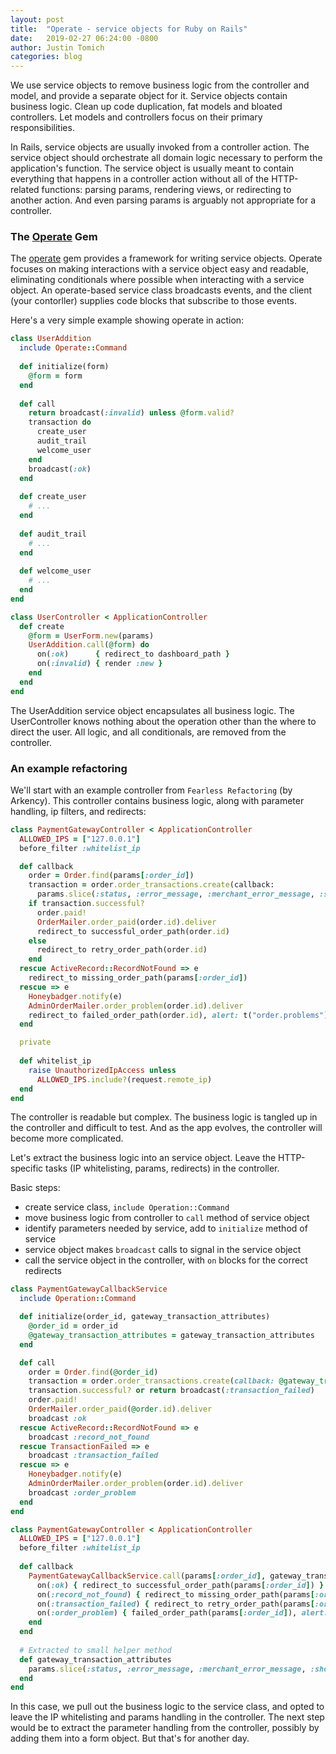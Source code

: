 ```yaml
---
layout: post
title:  "Operate - service objects for Ruby on Rails"
date:   2019-02-27 06:24:00 -0800
author: Justin Tomich
categories: blog
---
```


We use service objects to remove business logic from the controller and model, and provide a separate object for it. Service objects contain business logic. Clean up code duplication, fat models and bloated controllers. Let models and controllers focus on their primary responsibilities.

In Rails, service objects are usually invoked from a controller action. The service object should orchestrate all domain logic necessary to perform the application's function. The service object is usually meant to contain everything that happens in a controller action without all of the HTTP-related functions: parsing params, rendering views, or redirecting to another action. And even parsing params is arguably not appropriate for a controller.

### The [Operate] Gem

The [operate] gem provides a framework for writing service objects. Operate focuses on making interactions with a service object easy and readable, eliminating conditionals where possible when interacting with a service object. An operate-based service class broadcasts events, and the client (your contorller) supplies code blocks that subscribe to those events.

Here's a very simple example showing operate in action:

```ruby
class UserAddition
  include Operate::Command
  
  def initialize(form)
    @form = form
  end
  
  def call
    return broadcast(:invalid) unless @form.valid?    
    transaction do
      create_user
      audit_trail
      welcome_user
    end
    broadcast(:ok)
  end
  
  def create_user
    # ...
  end
  
  def audit_trail
    # ...
  end
  
  def welcome_user
    # ...
  end
end

class UserController < ApplicationController
  def create
    @form = UserForm.new(params)
    UserAddition.call(@form) do
      on(:ok)      { redirect_to dashboard_path }
      on(:invalid) { render :new }
    end
  end
end
```

The UserAddition service object encapsulates all business logic. The UserController knows nothing about the operation other than the where to direct the user. All logic, and all conditionals, are removed from the controller.

### An example refactoring

We'll start with an example controller from `Fearless Refactoring` (by Arkency). This controller contains business logic, along with parameter handling, ip filters, and redirects:

```ruby
class PaymentGatewayController < ApplicationController
  ALLOWED_IPS = ["127.0.0.1"]
  before_filter :whitelist_ip

  def callback
    order = Order.find(params[:order_id])
    transaction = order.order_transactions.create(callback:
      params.slice(:status, :error_message, :merchant_error_message, :shop_orderid, :transaction_id, :type, :payment_status, :masked_credit_card, :nature, :require_capture, :amount, :currency))
    if transaction.successful?
      order.paid! 
      OrderMailer.order_paid(order.id).deliver 
      redirect_to successful_order_path(order.id)
    else
      redirect_to retry_order_path(order.id)
    end
  rescue ActiveRecord::RecordNotFound => e 
    redirect_to missing_order_path(params[:order_id])
  rescue => e
    Honeybadger.notify(e) 
    AdminOrderMailer.order_problem(order.id).deliver
    redirect_to failed_order_path(order.id), alert: t("order.problems")
  end

  private
      
  def whitelist_ip
    raise UnauthorizedIpAccess unless 
      ALLOWED_IPS.include?(request.remote_ip) 
  end
end
```

The controller is readable but complex. The business logic is tangled up in the controller and difficult to test. And as the app evolves, the controller will become more complicated. 

Let's extract the business logic into an service object. Leave the HTTP-specific tasks (IP whitelisting, params, redirects) in the controller.

Basic steps:
- create service class, `include Operation::Command`
- move business logic from controller to `call` method of service object
- identify parameters needed by service, add to `initialize` method of service
- service object makes `broadcast` calls to signal in the service object
- call the service object in the controller, with `on` blocks for the correct redirects

```ruby
class PaymentGatewayCallbackService
  include Operation::Command

  def initialize(order_id, gateway_transaction_attributes)
    @order_id = order_id
    @gateway_transaction_attributes = gateway_transaction_attributes
  end

  def call
    order = Order.find(@order_id)
    transaction = order.order_transactions.create(callback: @gateway_transaction_attributes)
    transaction.successful? or return broadcast(:transaction_failed)
    order.paid!
    OrderMailer.order_paid(@order.id).deliver
    broadcast :ok
  rescue ActiveRecord::RecordNotFound => e
    broadcast :record_not_found
  rescue TransactionFailed => e
    broadcast :transaction_failed
  rescue => e
    Honeybadger.notify(e)
    AdminOrderMailer.order_problem(order.id).deliver
    broadcast :order_problem
  end
end

class PaymentGatewayController < ApplicationController
  ALLOWED_IPS = ["127.0.0.1"]
  before_filter :whitelist_ip
  
  def callback
    PaymentGatewayCallbackService.call(params[:order_id], gateway_transaction_attributes) do
      on(:ok) { redirect_to successful_order_path(params[:order_id]) }
      on(:record_not_found) { redirect_to missing_order_path(params[:order_id]) }
      on(:transaction_failed) { redirect_to retry_order_path(params[:order_id]) }
      on(:order_problem) { failed_order_path(params[:order_id]), alert: t("order.problems") }
    end
  end
    
  # Extracted to small helper method
  def gateway_transaction_attributes
    params.slice(:status, :error_message, :merchant_error_message, :shop_orderid, :transaction_id, :type, :payment_status, :masked_credit_card, :nature, :require_capture, :amount, :currency)
  end
end
```

In this case, we pull out the business logic to the service class, and opted to leave the IP whitelisting and params handling in the controller. The next step would be to extract the parameter handling from the controller, possibly by adding them into a form object. But that's for another day.

[Operate]: https://github.com/tomichj/operate
